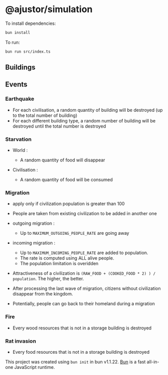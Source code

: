 # @ajustor/simulation

To install dependencies:

```bash
bun install
```

To run:

```bash
bun run src/index.ts
```

## Buildings

## Events

### Earthquake

- For each civilisation, a random quantity of building will be destroyed (up to the total number of building)
- For each different building type, a random number of building will be destroyed until the total number is destroyed

### Starvation

- World :

  - A random quantity of food will disappear

- Civilisation :
  - A random quantity of food will be consumed

### Migration

- apply only if civilization population is greater than 100
- People are taken from existing civilization to be added in another one
- outgoing migration :

  - Up to `MAXIMUM_OUTGOING_PEOPLE_RATE` are going away

- incoming migration :

  - Up to `MAXIMUM_INCOMING_PEOPLE_RATE` are added to population.
  - The rate is computed using ALL alive people.
  - The population limitation is overidden

- Attractiveness of a civilization is `(RAW_FOOD + (COOKED_FOOD * 2) ) / population`. The higher, the better.
- After processing the last wave of migration, citizens without civilization disappear from the kingdom.
- Potentially, people can go back to their homeland during a migration

### Fire

- Every wood resources that is not in a storage building is destroyed

### Rat invasion

- Every food resources that is not in a storage building is destroyed

This project was created using `bun init` in bun v1.1.22. [Bun](https://bun.sh) is a fast all-in-one JavaScript runtime.
